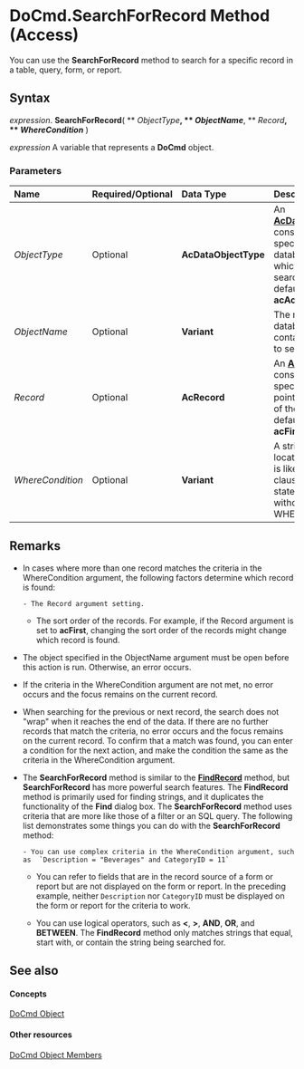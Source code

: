 
# DoCmd.SearchForRecord Method (Access)

You can use the  **SearchForRecord** method to search for a specific record in a table, query, form, or report.


## Syntax

 _expression_. **SearchForRecord**( ** _ObjectType_**, ** _ObjectName_**, ** _Record_**, ** _WhereCondition_** )

 _expression_ A variable that represents a **DoCmd** object.


### Parameters



|**Name**|**Required/Optional**|**Data Type**|**Description**|
|:-----|:-----|:-----|:-----|
| _ObjectType_|Optional|**AcDataObjectType**|An  **[AcDataObjectType](0e9f8481-ef01-2415-414a-64788c18e6ef.md)** constant that specifies the type of database object in which you are searching. The default value is **acActiveDataObject**.|
| _ObjectName_|Optional|**Variant**|The name of the database object that contains the record to search for.|
| _Record_|Optional|**AcRecord**|An  **[AcRecord](39ece328-d461-9f4d-a3af-205ed3228929.md)** constant that specifies the starting point and direction of the search. The default value is **acFirst**.|
| _WhereCondition_|Optional|**Variant**|A string used to locate the record. It is like the WHERE clause in an SQL statement, but without the word WHERE.|

## Remarks




- In cases where more than one record matches the criteria in the WhereCondition argument, the following factors determine which record is found:
    
      - The Record argument setting.
    
  - The sort order of the records. For example, if the Record argument is set to  **acFirst**, changing the sort order of the records might change which record is found.
    
- The object specified in the ObjectName argument must be open before this action is run. Otherwise, an error occurs.
    
- If the criteria in the WhereCondition argument are not met, no error occurs and the focus remains on the current record.
    
- When searching for the previous or next record, the search does not "wrap" when it reaches the end of the data. If there are no further records that match the criteria, no error occurs and the focus remains on the current record. To confirm that a match was found, you can enter a condition for the next action, and make the condition the same as the criteria in the WhereCondition argument.
    
- The  **SearchForRecord** method is similar to the **[FindRecord](dc48bc3d-5408-40a8-509b-e52b48b26187.md)** method, but **SearchForRecord** has more powerful search features. The **FindRecord** method is primarily used for finding strings, and it duplicates the functionality of the **Find** dialog box. The **SearchForRecord** method uses criteria that are more like those of a filter or an SQL query. The following list demonstrates some things you can do with the **SearchForRecord** method:
    
      - You can use complex criteria in the WhereCondition argument, such as  `Description = "Beverages" and CategoryID = 11`
    
    
    
  - You can refer to fields that are in the record source of a form or report but are not displayed on the form or report. In the preceding example, neither  `Description` nor `CategoryID` must be displayed on the form or report for the criteria to work.
    
  - You can use logical operators, such as  **<**, **>**, **AND**, **OR**, and **BETWEEN**. The **FindRecord** method only matches strings that equal, start with, or contain the string being searched for.
    

## See also


#### Concepts


[DoCmd Object](3ce44cca-9979-0a1e-9787-079a52ce528f.md)
#### Other resources


[DoCmd Object Members](3e7ade9e-86e4-0751-188b-5d31c9101651.md)